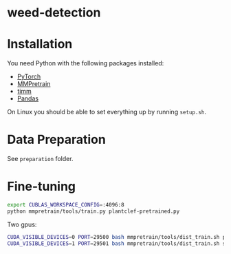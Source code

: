 # weed-detection

# Installation
You need Python with the following packages installed:
- [PyTorch](https://pytorch.org/get-started/locally/)
- [MMPretrain](https://mmpretrain.readthedocs.io/en/latest/get_started.html)
- [timm](https://timm.fast.ai/)
- [Pandas](https://pandas.pydata.org/pandas-docs/stable/getting_started/)

On Linux you should be able to set everything up by running `setup.sh`.

# Data Preparation
See `preparation` folder.

# Fine-tuning
```bash
export CUBLAS_WORKSPACE_CONFIG=:4096:8
python mmpretrain/tools/train.py plantclef-pretrained.py
```

Two gpus:
```bash
CUDA_VISIBLE_DEVICES=0 PORT=29500 bash mmpretrain/tools/dist_train.sh plantclef-pretrained.py 1
CUDA_VISIBLE_DEVICES=1 PORT=29501 bash mmpretrain/tools/dist_train.sh scratch-allclasses.py 1
```
